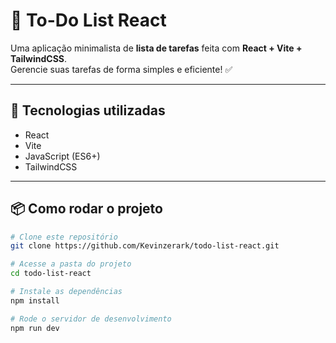 # 📝 To-Do List React

Uma aplicação minimalista de **lista de tarefas** feita com **React + Vite + TailwindCSS**.  
Gerencie suas tarefas de forma simples e eficiente! ✅

---

## 🚀 Tecnologias utilizadas
- React
- Vite
- JavaScript (ES6+)
- TailwindCSS

---

## 📦 Como rodar o projeto

```bash
# Clone este repositório
git clone https://github.com/Kevinzerark/todo-list-react.git

# Acesse a pasta do projeto
cd todo-list-react

# Instale as dependências
npm install

# Rode o servidor de desenvolvimento
npm run dev
